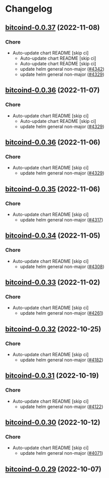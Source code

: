 # Changelog



## [bitcoind-0.0.37](https://github.com/truecharts/charts/compare/bitcoind-0.0.35...bitcoind-0.0.37) (2022-11-08)

### Chore

- Auto-update chart README [skip ci]
  - Auto-update chart README [skip ci]
  - Auto-update chart README [skip ci]
  - update helm general non-major ([#4342](https://github.com/truecharts/charts/issues/4342))
  - update helm general non-major ([#4329](https://github.com/truecharts/charts/issues/4329))




## [bitcoind-0.0.36](https://github.com/truecharts/charts/compare/bitcoind-0.0.35...bitcoind-0.0.36) (2022-11-07)

### Chore

- Auto-update chart README [skip ci]
  - Auto-update chart README [skip ci]
  - update helm general non-major ([#4329](https://github.com/truecharts/charts/issues/4329))




## [bitcoind-0.0.36](https://github.com/truecharts/charts/compare/bitcoind-0.0.35...bitcoind-0.0.36) (2022-11-06)

### Chore

- Auto-update chart README [skip ci]
  - update helm general non-major ([#4329](https://github.com/truecharts/charts/issues/4329))




## [bitcoind-0.0.35](https://github.com/truecharts/charts/compare/bitcoind-0.0.34...bitcoind-0.0.35) (2022-11-06)

### Chore

- Auto-update chart README [skip ci]
  - update helm general non-major ([#4317](https://github.com/truecharts/charts/issues/4317))




## [bitcoind-0.0.34](https://github.com/truecharts/charts/compare/bitcoind-0.0.33...bitcoind-0.0.34) (2022-11-05)

### Chore

- Auto-update chart README [skip ci]
  - update helm general non-major ([#4308](https://github.com/truecharts/charts/issues/4308))




## [bitcoind-0.0.33](https://github.com/truecharts/charts/compare/bitcoind-0.0.32...bitcoind-0.0.33) (2022-11-02)

### Chore

- Auto-update chart README [skip ci]
  - update helm general non-major ([#4261](https://github.com/truecharts/charts/issues/4261))




## [bitcoind-0.0.32](https://github.com/truecharts/charts/compare/bitcoind-0.0.31...bitcoind-0.0.32) (2022-10-25)

### Chore

- Auto-update chart README [skip ci]
  - update helm general non-major ([#4182](https://github.com/truecharts/charts/issues/4182))




## [bitcoind-0.0.31](https://github.com/truecharts/charts/compare/bitcoind-0.0.30...bitcoind-0.0.31) (2022-10-19)

### Chore

- Auto-update chart README [skip ci]
  - update helm general non-major ([#4122](https://github.com/truecharts/charts/issues/4122))




## [bitcoind-0.0.30](https://github.com/truecharts/charts/compare/bitcoind-0.0.29...bitcoind-0.0.30) (2022-10-12)

### Chore

- Auto-update chart README [skip ci]
  - update helm general non-major ([#4071](https://github.com/truecharts/charts/issues/4071))




## [bitcoind-0.0.29](https://github.com/truecharts/charts/compare/bitcoind-0.0.28...bitcoind-0.0.29) (2022-10-07)
